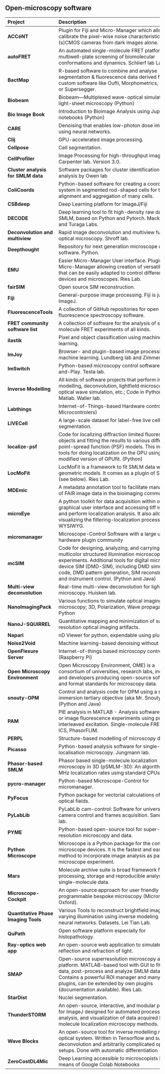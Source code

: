 ## Open-microscopy software

| <div style="width:150px">Project</div>  | <div style="width:400px">Description</div> | <div style="width:150px">Resources</div> |
| :---| :--- | :---
| **ACCéNT** | Plugin for Fiji and Micro-Manager which allows to calibrate the pixel-wise noise characteristics of (s)CMOS cameras from dark images alone. Ries Lab. | [Diekmann2021](https://www.biorxiv.org/lookup/doi/10.1101/2021.04.16.440125), [GitHub](https://github.com/ries-lab/Accent)
| **autoFRET** | An automated single-molecule FRET platform for multiwell-plate screening of biomolecular conformations and dynamics. Schlierf lab Lab.| [Hartmann2023](https://www.biorxiv.org/content/10.1101/2023.02.28.530427v1), [GitHub](https://github.com/SchlierfLAB/autoFRET)
| **BactMap** |R-based software to combine and analyse segmentation & fluorescence data derived from custom software like Oufti, Morphometrics, MicrobeJ or Supersegger. | [Raaphorst2019](https://doi.org/10.1111/mmi.14417), [GitHub](https://github.com/veeninglab/bactmap)
| **Biobeam** | Biobeam—Multiplexed wave-optical simulations of light-sheet microscopy (Python)| [Weigert2018](https://doi.org/10.1371/journal.pcbi.1006079). [GitHub](https://maweigert.github.io/biobeam)
| **Bio Image Book** | Introduction to Bioimage Analysis using Jupyter notebooks (Python) | [Bankhead2022/GitHub](https://bioimagebook.github.io/README.html?s=09)
| **CARE** |Denoising that enables low-photon dose imaging using neural networks. | [Weigert2018](https://doi.org/10.1038/s41592-018-0216-7). [GitHub](https://github.com/CSBDeep/CSBDeep)
| **Clij** | GPU-accelerated image processing.|[Haase2020](https://www.nature.com/articles/s41592-019-0650-1) [GitHub](https://clij.github.io/)
| **Cellpose** | Cell segmentation.  |[Stringer2021](https://doi.org/10.1038/s41592-020-01018-x), [GitHub](https://github.com/MouseLand/cellpose)
| **CellProfiler** | Image Processing for high-throughput imaging. Carpenter lab. Version 3.0.| [Website](https://cellprofiler.org/) | [McQuin2018](https://doi.org/10.1371/journal.pbio.2005970)
| **Cluster analysis for SMLM data** | Software packages for cluster identification and analysis by Owen lab | [Rubin-Delanchy2015](https://doi.org/10.1038/nmeth.3612)
| **ColiCoords** | Python-based software for creating a coordinate system in segmented rod-shaped cells for the alignment and aggregation of many cells. | [Smit2019](https://doi.org/10.1371/journal.pone.0217524), [GitHub](https://github.com/Jhsmit/ColiCoords)
| **CSBdeep** | Deep Learning platform for ImageJ/Fiji| [Website](https://csbdeep.bioimagecomputing.com/)
| **DECODE** | Deep learning tool to fit high-density raw data in SMLM, based on Python and Pytorch. Macke, Ries and Turaga Labs. | [Speiser2021](https://doi.org/10.1038/s41592-021-01236-x), [GitHub](https://github.com/TuragaLab/DECODE)
| **Deconvolution and multiview** | Rapid image deconvolution and multiview fusion for optical microscopy. Shroff lab.| [Guo2020](https://doi.org/10.1038/s41587-020-0560-x), [GitHub](https://github.com/eguomin/regDeconProject)
| **Deepthought** | Repository for next generation microscope control software. Python.| [IntroVideo](https://drive.google.com/file/d/15RvyOEwZUGBE7swK23ZoiakrvKjhdWhp/view), [GitHub](https://github.com/ndsystems/deepthought)
| **EMU** | Easier Micro-Manager User interface. Plugin for Micro-Manager allowing creation of versatile GUIs that can be easily adapted to control different devices and microscopes. Ries Lab. | [Deschamps2020](https://bmcbioinformatics.biomedcentral.com/articles/10.1186/s12859-020-03727-8), [GitHub](https://github.com/jdeschamps/EMU)
| **fairSIM** | Open source SIM reconstruction. | [Website](https://www.fairsim.org/), [Müller2016](https://doi.org/10.1038/ncomms10980), [GitHub](https://github.com/fairSIM/fairSIM)
| **Fiji** | General-purpose image processing. Fiji is just ImageJ. |[Schindelin2012](https://doi.org/10.1038/nmeth.2019), [Website](https://fiji.sc/)
| **FluorescenceTools** | A collection of GitHub repositories for open source fluorescence spectroscopy software. | [Website](https://github.com/Fluorescence-Tools)
| **FRET community software list** | A collection of software for the analysis of single-molecule FRET experiments of all kinds. | [Website](https://www.fret.community/software/)
| **ilastik** | Pixel and object classification using machine learning.  |[Berg2019](https://doi.org/10.1038/s41592-019-0582-9), [Website](https://www.ilastik.org/), [GitHub](https://github.com/ilastik/ilastik)
| **ImJoy** | Browser- and plugin-based image processing and machine learning. Lundberg lab and Zimmer lab. | [Ouyang2019](https://doi.org/10.1038/s41592-019-0627-0), [Website](http://imjjoy.io/)
| **ImSwitch**  | Python-based microscopy control software, Plug-and-Play. Testa lab.| [CasasMoreno2021](https://doi.org/10.21105/joss.03394), [GitHub](https://github.com/kasasxav/ImSwitch)
| **Inverse Modelling** | All kinds of software projects that perform inverse modelling, deconvolution, lightfield microscopy, optical wave simulation, etc.; Code in Python, Matlab. Waller lab. |[GitHub](https://github.com/Waller-Lab)
| **Labthings** | Internet-of-Things-based Hardware control (e.g. Microcontrolers) | [GitHub](https://github.com/labthings/python-labthings)|
| **LIVECell** | A large-scale dataset for label-free live cell segmentation. | [Edlund2021](https://doi.org/10.1038/s41592-021-01249-6)
| **localize-psf** | Code for localizing diffraction limited fluorescent objects and fitting the results to various different point-spread function (PSF) models. This includes tools for doing localization on the GPU using a modified version of GPUfit. (Python) | [GitHub](https://github.com/QI2lab/localize-psf)
| **LocMoFit** | LocMoFit is a framework to fit SMLM data with geometric models. It comes as a plugin of SMAP (see below). Ries Lab. | [Wu2021](https://www.biorxiv.org/lookup/doi/10.1101/2021.08.30.456756), [GitHub](https://github.com/jries/SMAP)
| **MDEmic** | A metadata annotation tool to facilitate management of FAIR image data in the bioimaging community. |[Kunis2021](https://doi.org/10.1038/s41592-021-01288-z), [GitHub](https://github.com/ome/omero-insight)|
| **microEye** | A python toolkit for data acquisition within one graphical user interface and accessing tiff images and perform localization analysis. It also allows for visualizing the filtering-localization process WYSIWYG. | [GitHub](https://github.com/samhitech/microEye)|
| **micromanager** | Microscope-Control Software with a large user and hardware plugin community |[Edelstein2010]( https://doi.org/10.1002/0471142727.mb1420s92), [Website](https://micro-manager.org/)
| **mcSIM** | Code for designing, analyzing, and carrying out multicolor structured illumination microscopy experiments. Additional tools for digital micromirror device SIM (DMD-SIM), including DMD simulation code, DMD pattern generation, SIM reconstruction and instrument control. (Python and Java) |[Brown2021](https://doi.org/10.1364/BOE.422703), [GitHub](https://github.com/QI2lab/mcSIM)
| **Multi-view deconvolution** | Real-time multi-view deconvolution for lightsheet microscopy. Huisken lab. | [Schmid2015](https://doi.org/10.1093/bioinformatics/btv387) |
| **NanoImagingPack** | Various functions to simulate optical imaging in microscopy; 3D, Polarization, Wave propagation, etc. Python|[GitLab](https://gitlab.com/bionanoimaging/nanoimagingpack)
| **NanoJ-SQUIRREL** | Quantitative mapping and minimization of super-resolution optical imaging artifacts. |[Culley2018](https://doi.org/10.1038/nmeth.4605), [GitHub](https://github.com/superresolusian/NanoJ-SQUIRREL)
| **Napari** | nD Viewer for python, expendable using plugins | [Website](https://napari.org/), [GitHub](https://github.com/napari/napari)
| **Noise2Void** | Machine learning-based denoising without datasets. | [Krull2019](http://arxiv.org/abs/1811.10980), [GitHub](https://github.com/juglab/n2v)
| **OpenFlexure Server** | Internet-of-things based microscopy control (Raspberry Pi) | [Website](http://openflexure.org/) |
| **Open Microscopy Environment** | Open Microscopy Environment, OME) is a consortium of universities, research labs, industry and developers producing open-source software and format standards for microscopy data. | [Website](https://www.openmicroscopy.org/) |
| **snouty-OPM** | Control and analysis code for OPM using a solid immersion tertiary objective (aka Mr. Snouty). (Python and Java) | [Sapoznik2020] (https://elifesciences.org/articles/57681) | [GitHub](https://github.com/QI2lab/OPM) |
| **PAM** | PIE analysis in MATLAB - Analysis software for point or image fluorescence experiments using pulsed-interleaved excitation. Single-molecule FRET, FCS, ICS, PhasorFLIM. | [Schrimpf2018](https://doi.org/10.1016/j.bpj.2018.02.035), [Website](https://gitlab.com/PAM-PIE/PAM)
| **PERPL** | Structure-based modelling of microscopy data |[Curd2021](https://pubs.acs.org/doi/abs/10.1021/acs.nanolett.0c03332), [BitBucket](https://bitbucket.org/apcurd/perpl-python3/src/master/)
| **Picasso** | Python-based analysis software for single-molecule localisation microscopy. Jungmann lab. |[SchnitzbauerStrauss2017](https://doi.org/10.1038/nprot.2017.024), [GitHub](https://github.com/jungmannlab/picasso)
| **Phasor-based SMLM** |Phasor based single-molecule localization microscopy in 3D (pSMLM-3D): An algorithm for MHz localization rates using standard CPUs |[Martens2017](https://doi.org/10.1063/1.5005899), [GitHub](https://github.com/kjamartens/thunderstorm)
| **pycro-manager** |Python-based Microscope-Control for micromanager. |[Pinkard2021](https://doi.org/10.1038/s41592-021-01087-6), [GitHub](https://github.com/micro-manager/pycro-manager)
| **PyFocus** |Python package for vectorial calculations of focused optical fields. |[Caprile2021](https://arxiv.org/abs/2110.00160), [GitHub](https://github.com/fcaprile/PyFocus)
| **PyLabLib** |PyLabLib cam-control: Software for universal camera control and frames acquisition. Sandoghdar lab.| [GitHub](https://github.com/SandoghdarLab/pyLabLib-cam-control)
| **PYME** |Python-based open-source tool for super-resolution microscopy and data. |[Marin2021](https://doi.org/10.1038/s41592-021-01165-9), [GitHub](https://github.com/python-microscopy/python-microscopy)
| **Python Microscope** |Microscope is a Python package for the control of microscope devices. It is the fastest and easiest method to incorporate image analysis as part of a microscope experiment. |[Website](https://www.micron.ox.ac.uk/software/microscope/cite.html)
| **Mars**  |Molecule archive suite is broad framework for image processing, storage and reproducible analysis of single-molecule data.| [Website](https://duderstadt-lab.github.io/mars-docs/), [GitHub](https://github.com/duderstadt-lab)
| **Microscope-Cockpit**  |An open-source approach for user friendly fully programmable bespoke microscopy (Micron, Oxford).| [Website](https://micronoxford.com/python-microscope-cockpit), [GitHub](https://github.com/MicronOxford)
| **Quantitative Phase Imaging Tools** | Various Tools to reconstruct brightfield images under varying illumination using inverse modeling and neural networks. Datasets. Lei Tian Lab. |[Website](https://sites.bu.edu/tianlab/open-source/), [GitHub](https://github.com/bu-cisl )
| **QuPath** | Open software platform especially for histopathology. |[Bankhead2017](https://doi.org/10.1038/s41598-017-17204-5), [GitHub](https://qupath.github.io/),  
| **Ray-optics web app** | An open-source web application to simulate reflection and refraction of light. | [GitHub/Website](https://ricktu288.github.io/ray-optics/)
| **SMAP** | Open-source superresolution microscopy analysis platform. MATLAB-based tool with GUI to fit raw data, post-process and analyze SMLM data. Contains a powerful ROI manager and many other plugins, can be extended by own plugins (documentation available). Ries Lab. | [Ries2020](https://www.nature.com/articles/s41592-020-0938-1), [GitHub](https://github.com/jries/SMAP)
| **StarDist**  | Nuclei segmentation. | [Weigert2019](http://arxiv.org/abs/1908.03636), [GitHub](https://github.com/stardist/stardist)
| **ThunderSTORM** |An open-source, interactive, and modular plug-in for ImageJ designed for automated processing, analysis, and visualization of data acquired by single molecule localization microscopy methods. |[Ovesný2014](https://doi.org/10.1093/bioinformatics/btu202), [GitHub](http://zitmen.github.io/thunderstorm/)
| **Wave Blocks** |An open-source tool for inverse modelling modular optical system. Written in Tensorflow and supports deconvolution and arbitrarily complicated optical setups. Done with automatic differentiation | [GitHub](https://github.com/pvjosue/WaveBlocks)
| **ZeroCostDL4Mic**  | Deep Learning accessible to microscopists by means of Google Colab Notebooks |[Chamier2021](https://doi.org/10.1038/s41467-021-22518-0),  [GitHub](https://github.com/HenriquesLab/ZeroCostDL4Mic)
